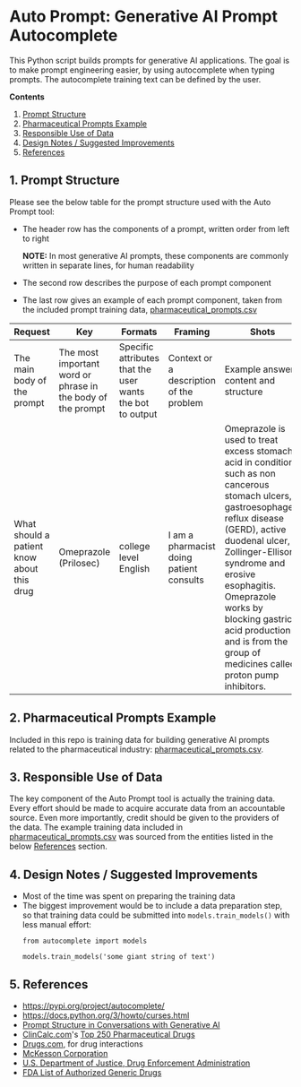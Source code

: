 # Auto Prompt: Generative AI Prompt Autocomplete

This Python script builds prompts for generative AI applications. The goal is to make
prompt engineering easier, by using autocomplete when typing prompts. The autocomplete
training text can be defined by the user.

**Contents**
1. [Prompt Structure](#1-prompt-structure)
2. [Pharmaceutical Prompts Example](#2-pharmaceutical-prompts-example)
3. [Responsible Use of Data](#3-responsible-use-of-data)
4. [Design Notes / Suggested Improvements](#4-design-notes--suggested-improvements)
4. [References](#5-references)

## 1. Prompt Structure
Please see the below table for the prompt structure used with the Auto Prompt tool:
* The header row has the components of a prompt, written order from left to right

  **NOTE:** In most generative AI prompts, these components are commonly written in separate lines, for human readability

* The second row describes the purpose of each prompt component
* The last row gives an example of each prompt component, taken from the included prompt training data, [pharmaceutical_prompts.csv](./pharmaceutical_prompts.csv)


|Request|Key|Formats|Framing|Shots|
|-------|---|-------|-------|-----|
|The main body of the prompt|The most important word or phrase in the body of the prompt|Specific attributes that the user wants the bot to output|Context or a description of the problem|Example answer content and structure|
|What should a patient know about this drug|Omeprazole (Prilosec)|college level English|I am a pharmacist doing patient consults|Omeprazole is used to treat excess stomach acid in conditions such as non cancerous stomach ulcers, gastroesophageal reflux disease (GERD), active duodenal ulcer, Zollinger-Ellison syndrome and erosive esophagitis. Omeprazole works by blocking gastric acid production and is from the group of medicines called proton pump inhibitors.|

## 2. Pharmaceutical Prompts Example
Included in this repo is training data for building generative AI prompts related to the pharmaceutical industry:
[pharmaceutical_prompts.csv](./pharmaceutical_prompts.csv).

## 3. Responsible Use of Data
The key component of the Auto Prompt tool is actually the training data. Every effort should be made to acquire accurate data from an accountable source. Even more importantly, credit should be given to the providers of the data. The example training data included in [pharmaceutical_prompts.csv](./pharmaceutical_prompts.csv) was sourced from the entities listed in the below [References](#5-references)
section.

## 4. Design Notes / Suggested Improvements
* Most of the time was spent on preparing the training data
* The biggest improvement would be to include a data preparation step, so that training data could be submitted into `models.train_models()`
  with less manual effort:
  ```
  from autocomplete import models

  models.train_models('some giant string of text')
  ```

## 5. References
* https://pypi.org/project/autocomplete/
* https://docs.python.org/3/howto/curses.html
* [Prompt Structure in Conversations with Generative AI](https://www.nngroup.com/articles/ai-prompt-structure/)
* [ClinCalc.com](https://clincalc.com)'s [Top 250 Pharmaceutical Drugs](https://clincalc.com/Downloads/Top250Drugs-DrugList.pdf)
* [Drugs.com](https://www.drugs.com), for drug interactions
* [McKesson Corporation](https://www.mckesson.com/Pharmaceutical-Distribution/)
* [U.S. Department of Justice, Drug Enforcement Administration](https://www.deadiversion.usdoj.gov/schedules/)
* [FDA List of Authorized Generic Drugs](https://www.fda.gov/drugs/abbreviated-new-drug-application-anda/fda-list-authorized-generic-drugs)